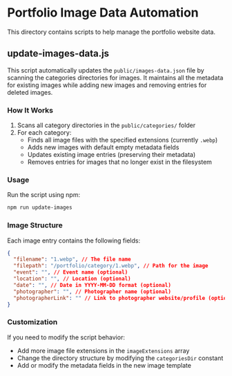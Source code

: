 # Portfolio Image Data Automation

This directory contains scripts to help manage the portfolio website data.

## update-images-data.js

This script automatically updates the `public/images-data.json` file by scanning the categories directories for images. It maintains all the metadata for existing images while adding new images and removing entries for deleted images.

### How It Works

1. Scans all category directories in the `public/categories/` folder
2. For each category:
   - Finds all image files with the specified extensions (currently `.webp`)
   - Adds new images with default empty metadata fields
   - Updates existing image entries (preserving their metadata)
   - Removes entries for images that no longer exist in the filesystem

### Usage

Run the script using npm:

```bash
npm run update-images
```

### Image Structure

Each image entry contains the following fields:

```json
{
  "filename": "1.webp", // The file name
  "filepath": "/portfolio/category/1.webp", // Path for the image
  "event": "", // Event name (optional)
  "location": "", // Location (optional)
  "date": "", // Date in YYYY-MM-DD format (optional)
  "photographer": "", // Photographer name (optional)
  "photographerLink": "" // Link to photographer website/profile (optional)
}
```

### Customization

If you need to modify the script behavior:

- Add more image file extensions in the `imageExtensions` array
- Change the directory structure by modifying the `categoriesDir` constant
- Add or modify the metadata fields in the new image template
